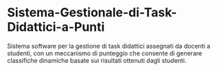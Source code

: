 # Sistema-Gestionale-di-Task-Didattici-a-Punti
Sistema software per la gestione di task didattici assegnati da docenti a studenti, con un meccanismo di punteggio che consente di generare classifiche dinamiche basate sui risultati ottenuti dagli studenti.
